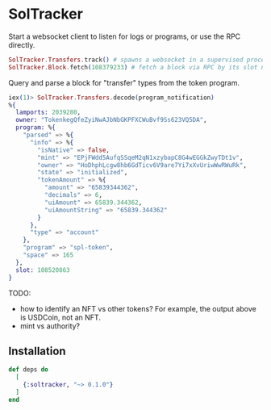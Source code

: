 # SolTracker

Start a websocket client to listen for logs or programs, or use the RPC directly. 

```elixir
SolTracker.Transfers.track() # spawns a websocket in a supervised process 
SolTracker.Block.fetch(108379233) # fetch a block via RPC by its slot number

```
Query and parse a block for "transfer" types from the token program.
```elixir
iex(1)> SolTracker.Transfers.decode(program_notification)
%{
  lamports: 2039280,
  owner: "TokenkegQfeZyiNwAJbNbGKPFXCWuBvf9Ss623VQ5DA",
  program: %{
    "parsed" => %{
      "info" => %{
        "isNative" => false,
        "mint" => "EPjFWdd5AufqSSqeM2qN1xzybapC8G4wEGGkZwyTDt1v",
        "owner" => "HoDhphLcgw8hb6GdTicv6V9are7Yi7xXvUriwWwRWuRk",
        "state" => "initialized",
        "tokenAmount" => %{
          "amount" => "65839344362",
          "decimals" => 6,
          "uiAmount" => 65839.344362,
          "uiAmountString" => "65839.344362"
        }
      },
      "type" => "account"
    },
    "program" => "spl-token",
    "space" => 165
  },
  slot: 108520863
}

```
TODO: 
- how to identify an NFT vs other tokens? For example, the output above is USDCoin, not an NFT.
- mint vs authority? 


## Installation


```elixir
def deps do
  [
    {:soltracker, "~> 0.1.0"}
  ]
end
```